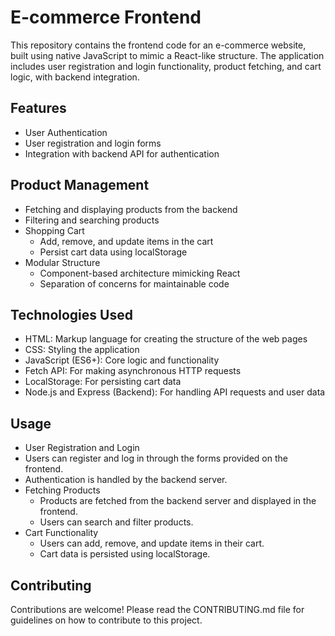# E-commerce Frontend

This repository contains the frontend code for an e-commerce website, built using native JavaScript to mimic a React-like structure. The application includes user registration and login functionality, product fetching, and cart logic, with backend integration.

## Features

- User Authentication
- User registration and login forms
- Integration with backend API for authentication

## Product Management

- Fetching and displaying products from the backend
- Filtering and searching products
- Shopping Cart
  - Add, remove, and update items in the cart
  - Persist cart data using localStorage
- Modular Structure
  - Component-based architecture mimicking React
  - Separation of concerns for maintainable code

## Technologies Used

- HTML: Markup language for creating the structure of the web pages
- CSS: Styling the application
- JavaScript (ES6+): Core logic and functionality
- Fetch API: For making asynchronous HTTP requests
- LocalStorage: For persisting cart data
- Node.js and Express (Backend): For handling API requests and user data

## Usage

- User Registration and Login
- Users can register and log in through the forms provided on the frontend.
- Authentication is handled by the backend server.
- Fetching Products
  - Products are fetched from the backend server and displayed in the frontend.
  - Users can search and filter products.
- Cart Functionality
  - Users can add, remove, and update items in their cart.
  - Cart data is persisted using localStorage.

## Contributing

Contributions are welcome! Please read the CONTRIBUTING.md file for guidelines on how to contribute to this project.
